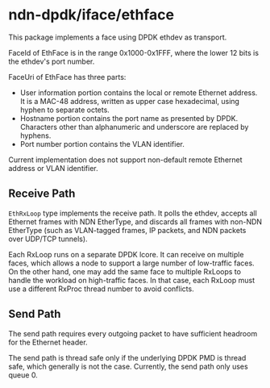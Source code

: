 # ndn-dpdk/iface/ethface

This package implements a face using DPDK ethdev as transport.

FaceId of EthFace is in the range 0x1000-0x1FFF, where the lower 12 bits is the ethdev's port number.

FaceUri of EthFace has three parts:

*   User information portion contains the local or remote Ethernet address.
    It is a MAC-48 address, written as upper case hexadecimal, using hyphen to separate octets.
*   Hostname portion contains the port name as presented by DPDK.
    Characters other than alphanumeric and underscore are replaced by hyphens.
*   Port number portion contains the VLAN identifier.

Current implementation does not support non-default remote Ethernet address or VLAN identifier.

## Receive Path

`EthRxLoop` type implements the receive path.
It polls the ethdev, accepts all Ethernet frames with NDN EtherType, and discards all frames with non-NDN EtherType (such as VLAN-tagged frames, IP packets, and NDN packets over UDP/TCP tunnels).

Each RxLoop runs on a separate DPDK lcore.
It can receive on multiple faces, which allows a node to support a large number of low-traffic faces.
On the other hand, one may add the same face to multiple RxLoops to handle the workload on high-traffic faces.
In that case, each RxLoop must use a different RxProc thread number to avoid conflicts.

## Send Path

The send path requires every outgoing packet to have sufficient headroom for the Ethernet header.

The send path is thread safe only if the underlying DPDK PMD is thread safe, which generally is not the case.
Currently, the send path only uses queue 0.
